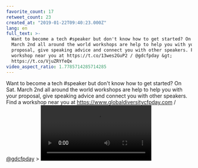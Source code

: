 ```yaml
---
favorite_count: 17
retweet_count: 23
created_at: "2019-01-22T09:40:23.000Z"
lang: en
full_text: >-
  Want to become a tech #speaker but don't know how to get started? On Sat.
  March 2nd all around the world workshops are help to help you with your
  proposal, give speaking advice and connect you with other speakers. Find a
  workshop near you at https://t.co/13wes2GuP2 / @gdcfpday &gt;
  https://t.co/VjuZRYfeQx
video_aspect_ratio: 1.7785714285714285
---
```


Want to become a tech #speaker but don't know how to get started? On Sat. March
2nd all around the world workshops are help to help you with your proposal, give
speaking advice and connect you with other speakers. Find a workshop near you at
<https://www.globaldiversitycfpday.com> /
[@gdcfpday](https://twitter.com/gdcfpday) &gt;
![Embedded Video](https://twitter-media-coderbyheart.s3.eu-north-1.amazonaws.com/1087646147882164224-DxgW7xtWkAAlWHs.mp4)
